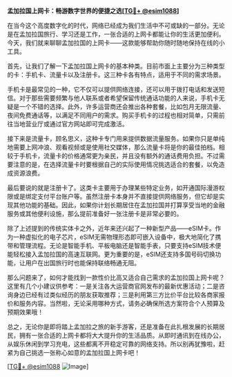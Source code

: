 **孟加拉国上网卡：畅游数字世界的便捷之选[[TG💪+ @esim1088](https://t.me/s/esim1088)]**

在当今这个高度数字化的时代，网络已经成为我们生活中不可或缺的一部分。无论是在孟加拉国旅行、学习还是工作，一张合适的上网卡都能让你的生活更加便利。今天，我们就来聊聊孟加拉国的上网卡——这款能够帮助你随时随地保持在线的小工具。

首先，让我们了解一下孟加拉国上网卡的基本种类。目前市面上主要分为三种类型的卡：手机卡、流量卡以及注册卡。这三种卡各有特点，适用于不同的需求场景。

手机卡是最常见的一种，它不仅可以提供网络连接，还可以用于拨打电话和发送短信。对于那些需要频繁与他人联系或者希望保留传统通话功能的人来说，手机卡无疑是一个不错的选择。此外，许多运营商还会推出各种套餐，比如包月无限流量、夜间免费通话等，以满足不同用户的需求。购买手机卡的过程也相对简单，只需前往当地营业厅或通过官方网站即可完成激活。

接下来是流量卡，顾名思义，这种卡专门用来提供数据流量服务。如果你只是单纯地需要上网冲浪、观看视频或是使用社交媒体，那么流量卡将是你的最佳拍档。相较于手机卡，流量卡的价格通常更为亲民，并且没有额外的通话费用负担。不过需要注意的是，在选择流量卡时要根据自己的实际使用情况挑选适合的套餐，以免造成资源浪费。

最后要说的就是注册卡了。这类卡主要用于办理某些特定业务，如开通国际漫游权限或是绑定支付平台账户等。虽然注册卡本身并不直接提供网络服务，但它却是实现其他功能的基础。因此，如果你计划长期居住在孟加拉国并打算享受当地的金融服务或其他便利设施，那么提前准备好一张注册卡是非常必要的。

除了上述提到的传统实体卡之外，近年来还兴起了一种新型产品——eSIM卡。作为一种虚拟化的电子芯片，eSIM无需物理形态即可嵌入设备中，极大地简化了携带和管理流程。无论是智能手机、平板电脑还是智能手表，只要支持eSIM技术便能轻松接入孟加拉国的高速互联网。更为重要的是，eSIM还支持多国号码切换功能，让用户在出国旅行时也能保持联络畅通无阻。

那么问题来了，如何才能找到一款性价比高又适合自己需求的孟加拉国上网卡呢？这里有几个小建议供参考：一是关注各大运营商官网发布的最新优惠活动；二是咨询身边已经有过类似经历的朋友获取推荐；三是利用第三方比价平台比较各商家报价和服务内容。当然啦，无论采用哪种方式，请务必确保所选方案符合个人预算及预期效果哦！

总之，无论你是即将踏上孟加拉之旅的新手游客，还是准备在此扎根发展的长期居民，拥有一张合适的上网卡都将大大提升你的生活品质。从即时通讯到在线办公，从娱乐休闲到学习充电，这些都离不开稳定可靠的网络支持。所以别再犹豫啦，赶紧为自己挑选一张称心如意的孟加拉国上网卡吧！

[[TG💪+ @esim1088](https://t.me/s/esim1088) ![Image](https://i.postimg.cc/4NQfJmqS/Snipaste-2025-05-13-00-14-12.png)]